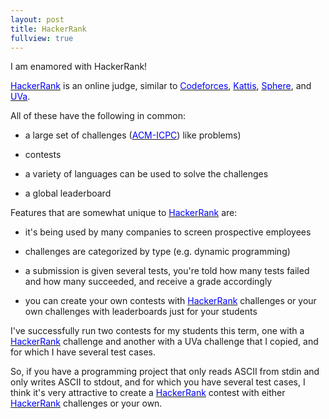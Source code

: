 ```yaml
---
layout: post
title: HackerRank
fullview: true
---
```


I am enamored with HackerRank!

[<span style="color: blue">HackerRank</span>](https://www.hackerrank.com) is an online judge, similar to [<span style="color: blue">Codeforces</span>](http://codeforces.com), [<span style="color: blue">Kattis</span>](https://open.kattis.com), [<span style="color: blue">Sphere</span>](http://www.spoj.com), and [<span style="color: blue">UVa</span>](https://uva.onlinejudge.org).

All of these have the following in common:

* a large set of challenges ([<span style="color: blue">ACM-ICPC</span>](https://icpc.baylor.edu)) like problems)

* contests

* a variety of languages can be used to solve the challenges

* a global leaderboard

Features that are somewhat unique to [<span style="color: blue">HackerRank</span>](https://www.hackerrank.com) are:

* it's being used by many companies to screen prospective employees

* challenges are categorized by type (e.g. dynamic programming)

* a submission is given several tests, you're told how many tests failed and how many succeeded, and receive a grade accordingly

* you can create your own contests with [<span style="color: blue">HackerRank</span>](https://www.hackerrank.com) challenges or your own challenges with leaderboards just for your students

I've successfully run two contests for my students this term, one with a [<span style="color: blue">HackerRank</span>](https://www.hackerrank.com) challenge and another with a UVa challenge that I copied, and for which I have several test cases.

So, if you have a programming project that only reads ASCII from stdin and only writes ASCII to stdout, and for which you have several test cases, I think it's very attractive to create a [<span style="color: blue">HackerRank</span>](https://www.hackerrank.com) contest with either [<span style="color: blue">HackerRank</span>](https://www.hackerrank.com) challenges or your own.
